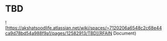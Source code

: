 # TBD

![https://akshatsoodlife.atlassian.net/wiki/spaces/~7120206a6548c2c68e44ca9d78bd54a988f9a1/pages/12582913/TBD](RFAIN Document)
